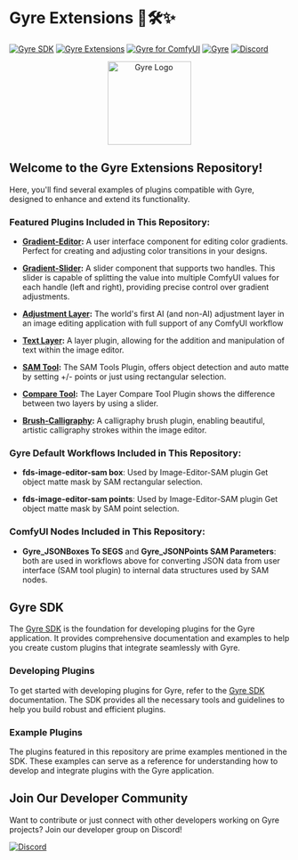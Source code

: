 
# Gyre Extensions 🌟🛠️✨

[![Gyre SDK](https://img.shields.io/badge/Gyre%20SDK-Explore-blue?style=for-the-badge&logo=github)](https://flyingdogsoftware.github.io/gyre-sdk/)
[![Gyre Extensions](https://img.shields.io/badge/Gyre%20Extensions-Repository-blue?style=for-the-badge&logo=github)](https://github.com/flyingdogsoftware/gyre-extensions/)
[![Gyre for ComfyUI](https://img.shields.io/badge/Gyre%20for%20ComfyUI-Explore-blue?style=for-the-badge&logo=github)](https://github.com/flyingdogsoftware/gyre_for_comfyui)
[![Gyre](https://img.shields.io/badge/Gyre-Website-orange?style=for-the-badge&logo=internet-explorer)](https://gyre.ai)
[![Discord](https://img.shields.io/badge/Discord-Join%20Us-7289DA?style=for-the-badge&logo=discord)](https://discord.gg/HyaNtnU5Pw)

<p align="center">
  <img src="https://gyre.ai/images/logo.png" alt="Gyre Logo" width="150px">
</p>

## Welcome to the Gyre Extensions Repository!

Here, you'll find several examples of plugins compatible with Gyre, designed to enhance and extend its functionality.

### Featured Plugins Included in This Repository:

- **[Gradient-Editor](https://github.com/flyingdogsoftware/fds-gradient-editor):** A user interface component for editing color gradients. Perfect for creating and adjusting color transitions in your designs.

- **[Gradient-Slider](https://github.com/flyingdogsoftware/fds-gradient-slider):** A slider component that supports two handles. This slider is capable of splitting the value into multiple ComfyUI values for each handle (left and right), providing precise control over gradient adjustments.

- **[Adjustment Layer](https://github.com/flyingdogsoftware/fds-image-editor-adjustment-layer):** The world's first AI (and non-AI) adjustment layer in an image editing application with full support of any ComfyUI workflow

- **[Text Layer](https://github.com/flyingdogsoftware/fds-image-editor-text):** A layer plugin, allowing for the addition and manipulation of text within the image editor.

- **[SAM Tool](https://github.com/flyingdogsoftware/fds-image-editor-sam):** The SAM Tools Plugin, offers object detection and auto matte by setting +/- points or just using rectangular selection.

- **[Compare Tool](https://github.com/flyingdogsoftware/fds-image-editor-compare):** The Layer Compare Tool Plugin shows the difference between two layers by using a slider. 

- **[Brush-Calligraphy](https://github.com/flyingdogsoftware/brush_Caligraphy):** A calligraphy brush plugin, enabling beautiful, artistic calligraphy strokes within the image editor.

### Gyre Default Workflows Included in This Repository:

- **fds-image-editor-sam box**: Used by Image-Editor-SAM plugin Get object matte mask by SAM rectangular selection.

- **fds-image-editor-sam points**: Used by Image-Editor-SAM plugin Get object matte mask by SAM point selection.

### ComfyUI Nodes Included in This Repository:

- **Gyre_JSONBoxes To SEGS** and **Gyre_JSONPoints SAM Parameters**: both are used in workflows above for converting JSON data from user interface (SAM tool plugin) to internal data structures used by SAM nodes.

## Gyre SDK

The [Gyre SDK](https://flyingdogsoftware.github.io/gyre-sdk/) is the foundation for developing plugins for the Gyre application. It provides comprehensive documentation and examples to help you create custom plugins that integrate seamlessly with Gyre.

### Developing Plugins

To get started with developing plugins for Gyre, refer to the [Gyre SDK](https://flyingdogsoftware.github.io/gyre-sdk/) documentation. The SDK provides all the necessary tools and guidelines to help you build robust and efficient plugins.

### Example Plugins

The plugins featured in this repository are prime examples mentioned in the SDK. These examples can serve as a reference for understanding how to develop and integrate plugins with the Gyre application. 

## Join Our Developer Community

Want to contribute or just connect with other developers working on Gyre projects? Join our developer group on Discord!

[![Discord](https://img.shields.io/badge/Discord-Join%20Us-7289DA?style=for-the-badge&logo=discord)](https://discord.gg/HyaNtnU5Pw)

